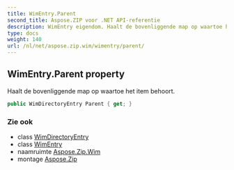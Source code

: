 ```yaml
---
title: WimEntry.Parent
second_title: Aspose.ZIP voor .NET API-referentie
description: WimEntry eigendom. Haalt de bovenliggende map op waartoe het item behoort.
type: docs
weight: 140
url: /nl/net/aspose.zip.wim/wimentry/parent/
---
```

## WimEntry.Parent property

Haalt de bovenliggende map op waartoe het item behoort.

```csharp
public WimDirectoryEntry Parent { get; }
```

### Zie ook

* class [WimDirectoryEntry](../../wimdirectoryentry/)
* class [WimEntry](../)
* naamruimte [Aspose.Zip.Wim](../../wimentry/)
* montage [Aspose.Zip](../../../)


